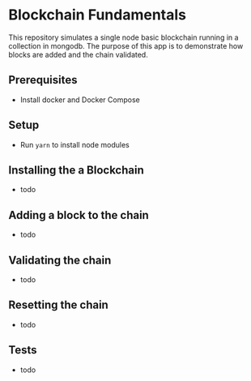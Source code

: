 # Blockchain Fundamentals

This repository simulates a single node basic blockchain running in a collection in mongodb. The purpose of this app is to demonstrate how blocks are added and the chain validated.

## Prerequisites

- Install docker and Docker Compose

## Setup

- Run `yarn` to install node modules

## Installing the a Blockchain

- todo

## Adding a block to the chain

- todo

## Validating the chain

- todo

## Resetting the chain

- todo

## Tests

- todo
